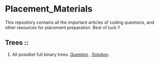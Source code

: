 # Placement_Materials

This repository contains all the important articles of coding questions, and other resources for placement preparation.
Best of luck !!

## Trees ::

1. All possibel full binary trees. [Question](https://leetcode.com/problems/all-possible-full-binary-trees/) , [Solution](https://leetcode.com/problems/all-possible-full-binary-trees/discuss/163600/Super-short-C%2B%2B-solution-!!!).
